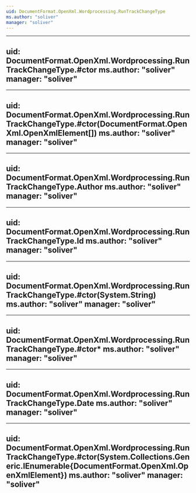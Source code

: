 ```yaml
---
uid: DocumentFormat.OpenXml.Wordprocessing.RunTrackChangeType
ms.author: "soliver"
manager: "soliver"
---
```


---
uid: DocumentFormat.OpenXml.Wordprocessing.RunTrackChangeType.#ctor
ms.author: "soliver"
manager: "soliver"
---

---
uid: DocumentFormat.OpenXml.Wordprocessing.RunTrackChangeType.#ctor(DocumentFormat.OpenXml.OpenXmlElement[])
ms.author: "soliver"
manager: "soliver"
---

---
uid: DocumentFormat.OpenXml.Wordprocessing.RunTrackChangeType.Author
ms.author: "soliver"
manager: "soliver"
---

---
uid: DocumentFormat.OpenXml.Wordprocessing.RunTrackChangeType.Id
ms.author: "soliver"
manager: "soliver"
---

---
uid: DocumentFormat.OpenXml.Wordprocessing.RunTrackChangeType.#ctor(System.String)
ms.author: "soliver"
manager: "soliver"
---

---
uid: DocumentFormat.OpenXml.Wordprocessing.RunTrackChangeType.#ctor*
ms.author: "soliver"
manager: "soliver"
---

---
uid: DocumentFormat.OpenXml.Wordprocessing.RunTrackChangeType.Date
ms.author: "soliver"
manager: "soliver"
---

---
uid: DocumentFormat.OpenXml.Wordprocessing.RunTrackChangeType.#ctor(System.Collections.Generic.IEnumerable{DocumentFormat.OpenXml.OpenXmlElement})
ms.author: "soliver"
manager: "soliver"
---
